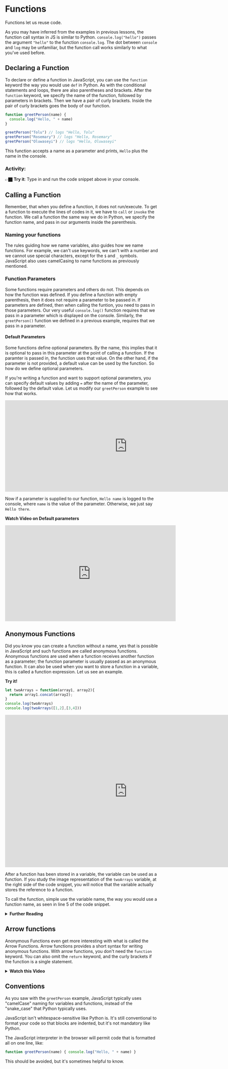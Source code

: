 # Functions

Functions let us reuse code.

As you may have inferred from the examples in previous lessons, the function call syntax in JS is similar to Python. `console.log("hello")` passes the argument `"hello"` to the function `console.log`. The dot between `console` and `log` may be unfamiliar, but the function call works similarly to what you've used before.

## Declaring a Function

To declare or define a function in JavaScript, you can use the `function` keyword the way you would use `def` in Python. As with the conditional statements and loops, there are also parentheses and brackets. After the `function` keyword, we specify the name of the function, followed by parameters in brackets. Then we have a pair of curly brackets. Inside the pair of curly brackets goes the body of our function.

```js
function greetPerson(name) {
  console.log("Hello, " + name)
}

greetPerson("Tolu") // logs "Hello, Tolu"
greetPerson("Rosemary") // logs "Hello, Rosemary"
greetPerson("Oluwaseyi") // logs "Hello, Oluwaseyi"
```

<aside>

This function accepts a name as a parameter and prints, `Hello` plus the name in the console.

</aside>

### Activity:

<aside>


👉🏿 **Try it**: Type in and run the code snippet above in your console.

</aside>

## Calling a Function

Remember, that when you define a function, it does not run/execute. To get a function to execute the lines of codes in it, we have to `call` or `invoke` the function.  We call a function the same way we do in Python, we specify the function name, and pass in our arguments inside the parenthesis.

### Naming your functions

The rules guiding how we name variables, also guides how we name functions. For example, we can't use keywords, we can't with a number and we cannot use special characters, except for the `$` and `_` symbols. JavaScript also uses camelCasing to name functions as previously mentioned.

### Function Parameters

Some functions require parameters and others do not. This depends on how the function was defined. If you define a function with empty parenthesis, then it does not require a parameter to be passed in. If parameters are defined, then when calling the funtion, you need to pass in those parameters. Our very useful `console.log()` function requires that we pass in a parameter which is displayed on the console. Similarly, the `greetPerson()` function we defined in a previous example, requires that we pass in a parameter.

#### Default Parameters

Some functions define optional parameters. By the name, this implies that it is optional to pass in this parameter at the point of calling a function. If the paramter is passed in, the function uses that value. On the other hand, if the parameter is not provided, a default value can be used by the function. So how do we define optional parameters.

If you're writing a function and want to support optional parameters, you can specify default values by adding `=` after the name of the parameter, followed by the default value. Let us modify our `greetPerson` example to see how that works.

<iframe width="800" height="300" frameborder="0" src="https://pythontutor.com/iframe-embed.html#code=function%20greetPerson%28name%20%3D%20%22there%22%29%20%7B%0A%20%20console.log%28%22Hello,%20%22%20%2B%20name%29%0A%7D%0A%0AgreetPerson%28%22Tolu%22%29%20//%20logs%20%22Hello,%20Tolu%22%0AgreetPerson%28%29&codeDivHeight=400&codeDivWidth=350&cumulative=false&curInstr=6&heapPrimitives=nevernest&origin=opt-frontend.js&py=js&rawInputLstJSON=%5B%5D&textReferences=false"> </iframe>


<aside>

Now if a parameter is supplied to our function, `Hello name`  is logged to the console, where `name` is the value of the parameter. Otherwise, we just say `Hello there`.

</aside>

**Watch Video on Default parameters**

<iframe width="560" height="315" src="https://www.youtube.com/embed/PkZNo7MFNFg?start=10388&end=10442" title="YouTube video player" frameborder="0" allow="accelerometer; autoplay; clipboard-write; encrypted-media; gyroscope; picture-in-picture; web-share" allowfullscreen></iframe>
</details>


## Anonymous Functions

Did you know you can create a function without a name, yes that is possible in JavaScript and such functions are called anonymous functions. Anonymous functions are used when a function receives another function as a parameter; the function parameter is usually passed as an anonymous function. It can also be used when you want to store a function in a variable, this is called a function expression. Let us see an example.

**Try it!**
```js
let twoArrays = function(array1, array2){
  return array1.concat(array2);
}
console.log(twoArrays)
console.log(twoArrays([1,2],[3,4]))
```
<iframe width="800" height="500" frameborder="0" src="https://pythontutor.com/iframe-embed.html#code=let%20twoArrays%20%3D%20function%28array1,%20array2%29%7B%0A%20%20return%20array1.concat%28array2%29%3B%0A%7D%0Aconsole.log%28twoArrays%29%0Aconsole.log%28twoArrays%28%5B1,2%5D,%5B3,4%5D%29%29%0A&codeDivHeight=400&codeDivWidth=350&cumulative=false&curInstr=6&heapPrimitives=nevernest&origin=opt-frontend.js&py=js&rawInputLstJSON=%5B%5D&textReferences=false"> </iframe>

<aside>

After a function has been stored in a variable, the variable can be used as a function.
If you study the image representation of the `twoArrays` variable, at the right side of the code snippet, you will notice that the variable actually stores the reference to a function.

To call the function, simple use the variable name, the way you would use a function name, as seen in line 5 of the code snippet.

</aside>

<details><summary><strong>Further Reading</strong></summary>


There are different other ways that functions can de declared and used. [Read more on JavaScript function definitions here](https://www.w3schools.com/js/js_function_definition.asp)

</details>


## Arrow functions
Anonymous Functions even get more interesting with what is called the Arrow Functions. Arrow functions provides a short syntax for writing anonymous functions. With arrow functions, you don't need the `function` keyword. You can also omit the `return` keyword, and the curly brackets if the function is a single statement.

<details><summary><strong>Watch this Video</strong></summary>

Learn more about arrow functions from this video.

<iframe width="560" height="315" src="https://www.youtube.com/embed/PkZNo7MFNFg?start=10038&10384" title="YouTube video player" frameborder="0" allow="accelerometer; autoplay; clipboard-write; encrypted-media; gyroscope; picture-in-picture; web-share" allowfullscreen></iframe>

</details>



## Conventions

As you saw with the `greetPerson` example, JavaScript typically uses "camelCase" naming for variables and functions, instead of the "snake_case" that Python typically uses.

JavaScript isn't whitespace-sensitive like Python is. It's still conventional to format your code so that blocks are indented, but it's not mandatory like Python.

The JavaScript interpreter in the browser will permit code that is formatted all on one line, like:

```js
function greetPerson(name) { console.log("Hello, " + name) }
```

This should be avoided, but it's sometimes helpful to know.
